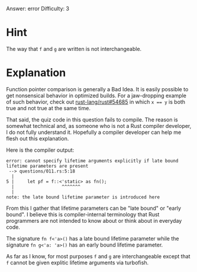 Answer: error
Difficulty: 3

# Hint

The way that `f` and `g` are written is not interchangeable.

# Explanation

Function pointer comparison is generally a Bad Idea. It is easily possible to
get nonsensical behavior in optimized builds. For a jaw-dropping example of such
behavior, check out [rust-lang/rust#54685] in which `x == y` is both true and
not true at the same time.

[rust-lang/rust#54685]: https://github.com/rust-lang/rust/issues/54685

That said, the quiz code in this question fails to compile. The reason is
somewhat technical and, as someone who is not a Rust compiler developer, I do
not fully understand it. Hopefully a compiler developer can help me flesh out
this explanation.

Here is the compiler output:

```
error: cannot specify lifetime arguments explicitly if late bound lifetime parameters are present
 --> questions/011.rs:5:18
  |
5 |     let pf = f::<'static> as fn();
  |                  ^^^^^^^
  |
note: the late bound lifetime parameter is introduced here
```

From this I gather that lifetime parameters can be "late bound" or "early
bound". I believe this is compiler-internal terminology that Rust programmers
are not intended to know about or think about in everyday code.

The signature `fn f<'a>()` has a late bound lifetime parameter while the
signature `fn g<'a: 'a>()` has an early bound lifetime parameter.

As far as I know, for most purposes `f` and `g` are interchangeable except that
`f` cannot be given explitic lifetime arguments via turbofish.
